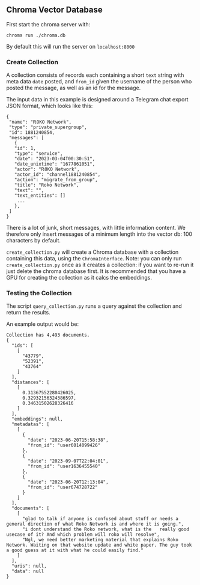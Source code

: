 ## Chroma Vector Database

First start the chroma server with:
```
chroma run ./chroma.db
```

By default this will run the server on `localhost:8000`

### Create Collection

A collection consists of records each containing a short `text` string with meta data `date` posted, and `from_id` given the username of the person who posted the message, as well as an id for the message.

The input data in this example is designed around a Telegram chat export JSON format, which looks like this:
```
{
 "name": "ᎡOKO Network",
 "type": "private_supergroup",
 "id": 1881240854,
 "messages": [
   {
   "id": 1,
   "type": "service",
   "date": "2023-03-04T00:30:51",
   "date_unixtime": "1677861051",
   "actor": "ᎡOKO Network",
   "actor_id": "channel1881240854",
   "action": "migrate_from_group",
   "title": "Roko Network",
   "text": "",
   "text_entities": []
    ...
   },
 ]
}
```

There is a lot of junk, short messages, with little information content. We therefore only insert messages of a minimum length into the vector db: 100 characters by default.

`create_collection.py` will create a Chroma database with a collection containing this data, using the `ChromaInterface`. Note: you can only run `create_collection.py` once as it creates 
a collection: if you want to re-run it just delete the chroma database first. It is recommended that you have a GPU for creating the collection as it calcs the embeddings.

### Testing the Collection

The script `query_collection.py` runs a query against the collection and return the results.

An example output would be:
```
Collection has 4,493 documents.
{
  "ids": [
    [
      "43779",
      "52391",
      "43764"
    ]
  ],
  "distances": [
    [
      0.31367552280426025,
      0.32932156324386597,
      0.34631502628326416
    ]
  ],
  "embeddings": null,
  "metadatas": [
    [
      {
        "date": "2023-06-20T15:58:38",
        "from_id": "user6014099426"
      },
      {
        "date": "2023-09-07T22:04:01",
        "from_id": "user1636455540"
      },
      {
        "date": "2023-06-20T12:13:04",
        "from_id": "user674728722"
      }
    ]
  ],
  "documents": [
    [
      "glad to talk if anyone is confused about stuff or needs a general direction of what Roko Network is and where it is going.",
      "i dont understand the Roko network, what is the   really good usecase of it? And which problem will roko will resolve",
      "Ngl, we need better marketing material that explains Roko Network. Waiting on that website update and white paper. The guy took a good guess at it with what he could easily find."
    ]
  ],
  "uris": null,
  "data": null
}
```